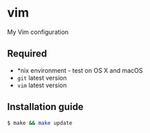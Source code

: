 # vim
My Vim configuration

## Required
- *nix environment - test on OS X and macOS
- ```git``` latest version
- ```vim``` latest version

## Installation guide
```bash
$ make && make update
```

